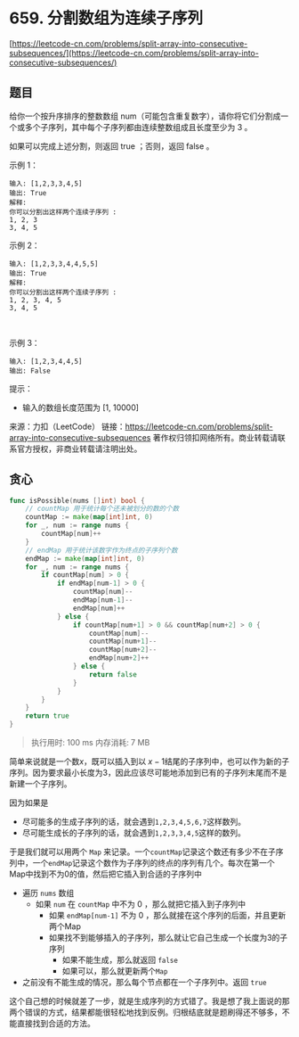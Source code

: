 # 659. 分割数组为连续子序列
[https://leetcode-cn.com/problems/split-array-into-consecutive-subsequences/](https://leetcode-cn.com/problems/split-array-into-consecutive-subsequences/) 
## 题目
给你一个按升序排序的整数数组 num（可能包含重复数字），请你将它们分割成一个或多个子序列，其中每个子序列都由连续整数组成且长度至少为 3 。

如果可以完成上述分割，则返回 true ；否则，返回 false 。


示例 1：
```
输入: [1,2,3,3,4,5]
输出: True
解释:
你可以分割出这样两个连续子序列 : 
1, 2, 3
3, 4, 5
```

示例 2：
```
输入: [1,2,3,3,4,4,5,5]
输出: True
解释:
你可以分割出这样两个连续子序列 : 
1, 2, 3, 4, 5
3, 4, 5
```
 

示例 3：
```
输入: [1,2,3,4,4,5]
输出: False
```

提示：

- 输入的数组长度范围为 [1, 10000]

来源：力扣（LeetCode）
链接：https://leetcode-cn.com/problems/split-array-into-consecutive-subsequences
著作权归领扣网络所有。商业转载请联系官方授权，非商业转载请注明出处。
## 贪心
```go
func isPossible(nums []int) bool {
	// countMap 用于统计每个还未被划分的数的个数
	countMap := make(map[int]int, 0)
	for _, num := range nums {
		countMap[num]++
	}
	// endMap 用于统计该数字作为终点的子序列个数
	endMap := make(map[int]int, 0)
	for _, num := range nums {
		if countMap[num] > 0 {
			if endMap[num-1] > 0 {
				countMap[num]--
				endMap[num-1]--
				endMap[num]++
			} else {
				if countMap[num+1] > 0 && countMap[num+2] > 0 {
					countMap[num]--
					countMap[num+1]--
					countMap[num+2]--
					endMap[num+2]++
				} else {
					return false
				}
			}
		}
	}
	return true
}
```
>执行用时: 100 ms
内存消耗: 7 MB

简单来说就是一个数$x$，既可以插入到以 $x-1$结尾的子序列中，也可以作为新的子序列。因为要求最小长度为3，因此应该尽可能地添加到已有的子序列末尾而不是新建一个子序列。

因为如果是
- 尽可能多的生成子序列的话，就会遇到`1,2,3,4,5,6,7`这样数列。
- 尽可能生成长的子序列的话，就会遇到`1,2,3,3,4,5`这样的数列。

于是我们就可以用两个 `Map` 来记录。一个`countMap`记录这个数还有多少不在子序列中，一个`endMap`记录这个数作为子序列的终点的序列有几个。每次在第一个Map中找到不为0的值，然后把它插入到合适的子序列中

- 遍历 `nums` 数组
    - 如果 `num` 在 `countMap` 中不为 0 ，那么就把它插入到子序列中
        - 如果 `endMap[num-1]` 不为 0 ，那么就接在这个序列的后面，并且更新两个Map
        - 如果找不到能够插入的子序列，那么就让它自己生成一个长度为3的子序列
            - 如果不能生成，那么就返回 `false`
            - 如果可以，那么就更新两个`Map`
- 之前没有不能生成的情况，那么每个节点都在一个子序列中。返回 `true`

这个自己想的时候就差了一步，就是生成序列的方式错了。我是想了我上面说的那两个错误的方式，结果都能很轻松地找到反例。归根结底就是题刷得还不够多，不能直接找到合适的方法。
